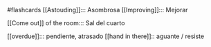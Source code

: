 #flashcards 
[[Astouding]]::: Asombrosa
[[Improving]]::: Mejorar

[[Come out]] of the room::: Sal del cuarto


[[overdue]]::: pendiente, atrasado
[[hand in there]]:: aguante / resiste 